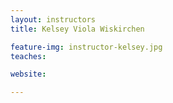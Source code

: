```yaml
---
layout: instructors
title: Kelsey Viola Wiskirchen

feature-img: instructor-kelsey.jpg
teaches:

website:

---
```

